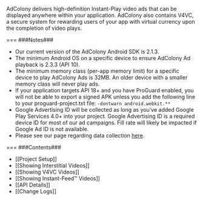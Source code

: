 AdColony delivers high-definition Instant-Play video ads that can be displayed anywhere within your application. AdColony also contains V4VC, a secure system for rewarding users of your app with virtual currency upon the completion of video plays. 

===
###Notes###
* Our current version of the AdColony Android SDK is 2.1.3.
* The minimum Android OS on a specific device to ensure AdColony Ad playback is 2.3.3 (API 10).
* The minimum memory class (per-app memory limit) for a specific device to play AdColony Ads is 32MB.  An older device with a smaller memory class will never play ads.
* If your application targets API 18+ and you have ProGuard enabled, you will not be able to export a signed APK unless you add the following line to your proguard-project.txt file: `-dontwarn android.webkit.**`
* Google Advertising ID will be collected as long as you've added Google Play Services 4.0+ into your project.  Google Advertising ID is a required device ID for most of our ad campaigns.  Fill rate will likely be impacted if Google Ad ID is not available. 
* Please see our page regarding data collection [here](http://support.adcolony.com/customer/portal/articles/1605954-data-and-clickstream-collection).

===
###Contents###
* [[Project Setup]]
* [[Showing Interstitial Videos]]
* [[Showing V4VC Videos]]
* [[Showing Instant-Feed™ Videos]]
* [[API Details]]
* [[Change Logs]]